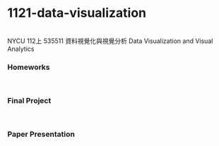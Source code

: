 <h1>1121-data-visualization</h1>
<br/>
NYCU 112上 535511 資料視覺化與視覺分析 Data Visualization and Visual Analytics
<br/>
<h3>Homeworks</h3>
<br/>
<h3>Final Project</h3>
<br/>
<h3>Paper Presentation</h3>
<br/>
